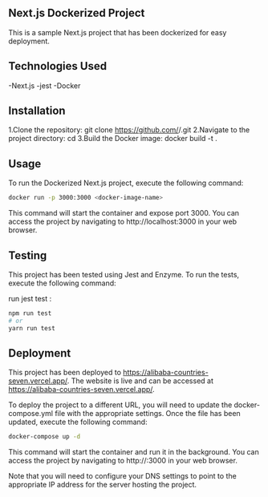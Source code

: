 
## Next.js Dockerized Project

This is a sample Next.js project that has been dockerized for easy deployment.

## Technologies Used
-Next.js
-jest
-Docker


## Installation
1.Clone the repository: git clone https://github.com/<username>/<repository-name>.git
2.Navigate to the project directory: cd <repository-name>
3.Build the Docker image: docker build -t <docker-image-name> .





## Usage

To run the Dockerized Next.js project, execute the following command:
```bash
docker run -p 3000:3000 <docker-image-name>
```
This command will start the container and expose port 3000. You can access the project by navigating to http://localhost:3000 in your web browser.

## Testing
This project has been tested using Jest and Enzyme. To run the tests, execute the following command:


run jest test :
```bash
npm run test
# or
yarn run test
```

## Deployment

This project has been deployed to https://alibaba-countries-seven.vercel.app/. The website is live and can be accessed at https://alibaba-countries-seven.vercel.app/.

To deploy the project to a different URL, you will need to update the docker-compose.yml file with the appropriate settings. Once the file has been updated, execute the following command:

```bash
docker-compose up -d
```
This command will start the container and run it in the background. You can access the project by navigating to http://<your-domain>:3000 in your web browser.

Note that you will need to configure your DNS settings to point to the appropriate IP address for the server hosting the project.
